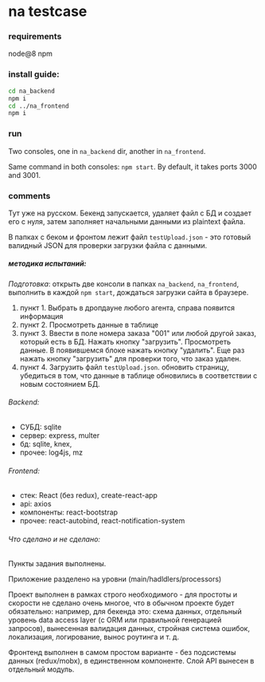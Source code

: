 ﻿na testcase
===================

### requirements
node@8
npm

### install guide:

```bash
cd na_backend
npm i
cd ../na_frontend
npm i
```

### run
Two consoles, one in `na_backend` dir, another in `na_frontend`.

Same command in both consoles: `npm start`. By default, it takes ports 3000 and 3001.

### comments
Тут уже на русском.
Бекенд запускается, удаляет файл с БД и создает его с нуля, затем заполняет начальными данными из plaintext файла.

В папках с беком и фронтом лежит файл `testUpload.json` - это готовый валидный JSON для проверки загрузки файла с данными.

##### методика испытаний:
_Подготовка_: открыть две консоли в папках `na_backend`, `na_frontend`, выполнить в каждой `npm start`, дождаться загрузки сайта в браузере.
1. пункт 1. Выбрать в дропдауне любого агента, справа появится информация
2. пункт 2. Просмотреть данные в таблице
3. пункт 3. Ввести в поле номера заказа "001" или любой другой заказ, который есть в БД. Нажать кнопку "загрузить". Просмотреть данные. В появившемся блоке нажать кнопку "удалить". Еще раз нажать кнопку "загрузить" для проверки того, что заказ удален.
4. пункт 4. Загрузить файл `testUpload.json`. обновить страницу, убедиться в том, что данные в таблице обновились в соответствии с новым состоянием БД.

###### Backend:
- СУБД: sqlite
- сервер: express, multer
- бд: sqlite, knex,
- прочее: log4js, mz

###### Frontend:
- стек: React (без redux), create-react-app
- api: axios
- компоненты: react-bootstrap
- прочее: react-autobind, react-notification-system


###### Что сделано и не сделано:
Пункты задания выполнены.

Приложение разделено на уровни (main/hadldlers/processors)

Проект выполнен в рамках строго необходимого - для простоты и скорости не сделано очень многое, что в обычном проекте будет обязательно: например, для бекенда это: схема данных, отдельный уровень data access layer (с ORM или правильной генерацией запросов), вынесенная валидация данных, стройная система ошибок, локализация, логирование, вынос роутинга и т. д.

Фронтенд выполнен в самом простом варианте - без подсистемы данных (redux/mobx), в единственном компоненте. Слой API вынесен в отдельный модуль.
